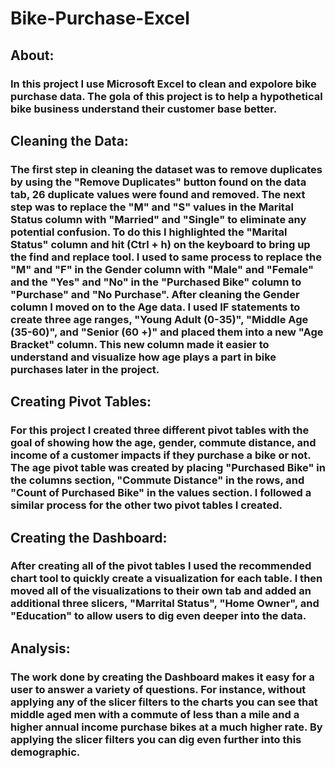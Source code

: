 # Bike-Purchase-Excel

## About:
### In this project I use Microsoft Excel to clean and expolore bike purchase data. The gola of this project is to help a hypothetical bike business understand their customer base better.

## Cleaning the Data:
### The first step in cleaning the dataset was to remove duplicates by using the "Remove Duplicates" button found on the data tab, 26 duplicate values were found and removed. The next step was to replace the "M" and "S" values in the Marital Status column with "Married" and "Single" to eliminate any potential confusion. To do this I highlighted the "Marital Status" column and hit (Ctrl + h) on the keyboard to bring up the find and replace tool. I used to same process to replace the "M" and "F" in the Gender column with "Male" and "Female" and the "Yes" and "No" in the "Purchased Bike" column to "Purchase" and "No Purchase". After cleaning the Gender column I moved on to the Age data. I used IF statements to create three age ranges, "Young Adult (0-35)", "Middle Age (35-60)", and "Senior (60 +)" and placed them into a new "Age Bracket" column. This new column made it easier to understand and visualize how age plays a part in bike purchases later in the project.

## Creating Pivot Tables:
### For this project I created three different pivot tables with the goal of showing how the age, gender, commute distance, and income of a customer impacts if they purchase a bike or not. The age pivot table was created by placing "Purchased Bike" in the columns section, "Commute Distance" in the rows, and "Count of Purchased Bike" in the values section. I followed a similar process for the other two pivot tables I created.

## Creating the Dashboard:
### After creating all of the pivot tables I used the recommended chart tool to quickly create a visualization for each table. I then moved all of the visualizations to their own tab and added an additional three slicers, "Marrital Status", "Home Owner", and "Education" to allow users to dig even deeper into the data.

## Analysis:
### The work done by creating the Dashboard makes it easy for a user to answer a variety of questions. For instance, without applying any of the slicer filters to the charts you can see that middle aged men with a commute of less than a mile and a higher annual income purchase bikes at a much higher rate. By applying the slicer filters you can dig even further into this demographic.
